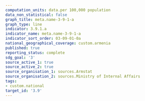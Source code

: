 ```yaml
---
computation_units: data.per 100,000 population
data_non_statistical: false
graph_title: meta.name-3-9-1-a
graph_type: line
indicator: 3.9.1.a
indicator_name: meta.name-3-9-1-a
indicator_sort_order: 03-09-01-0a
national_geographical_coverage: custom.armenia
published: true
reporting_status: complete
sdg_goal: '3'
source_active_1: true
source_active_2: true
source_organisation_1: sources.Armstat
source_organisation_2: sources.Ministry of Internal Affairs
tags:
- custom.national
target_id: '3.9'
---
```

